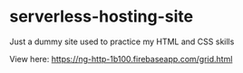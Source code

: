 # serverless-hosting-site
Just a dummy site used to practice my HTML and CSS skills

View here: https://ng-http-1b100.firebaseapp.com/grid.html
